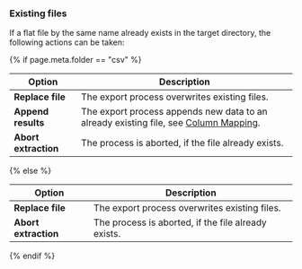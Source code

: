 
### Existing files

If a flat file by the same name already exists in the target directory, the following actions can be taken:

{% if page.meta.folder == "csv" %}

| Option | Description |
|--------|--------------|
| **Replace file** | The export process overwrites existing files. |
| **Append results** | The export process appends new data to an already existing file, see [Column Mapping](#column-mapping).|
| **Abort extraction** | The process is aborted, if the file already exists. |

{% else %}

| Option | Description |
|--------|--------------|
| **Replace file** | The export process overwrites existing files. |
| **Abort extraction** | The process is aborted, if the file already exists. |

{% endif %}